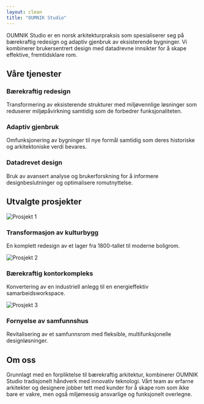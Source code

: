 ```yaml
---
layout: clean
title: "OUMNIK Studio"
---
```


<div id="hjem" class="content-container">
  <p class="main-text">
    <span class="brand-name">OUMNIK Studio</span> er en norsk arkitekturpraksis som spesialiserer seg på bærekraftig redesign og adaptiv gjenbruk av eksisterende bygninger. Vi kombinerer brukersentrert design med datadrevne innsikter for å skape effektive, fremtidsklare rom.
  </p>
</div>

<div id="tjenester" class="services-section">
  <h2 class="section-title">Våre tjenester</h2>
  <div class="services-grid">
    <div class="service-item">
      <h3>Bærekraftig redesign</h3>
      <p>Transformering av eksisterende strukturer med miljøvennlige løsninger som reduserer miljøpåvirkning samtidig som de forbedrer funksjonaliteten.</p>
    </div>
    <div class="service-item">
      <h3>Adaptiv gjenbruk</h3>
      <p>Omfunksjonering av bygninger til nye formål samtidig som deres historiske og arkitektoniske verdi bevares.</p>
    </div>
    <div class="service-item">
      <h3>Datadrevet design</h3>
      <p>Bruk av avansert analyse og brukerforskning for å informere designbeslutninger og optimalisere romutnyttelse.</p>
    </div>
  </div>
</div>

<div id="prosjekter" class="projects-section">
  <h2 class="section-title">Utvalgte prosjekter</h2>
  <div class="projects-grid">
    <div class="project-item">
      <img src="{{ "/assets/images/project-placeholder-1.svg" | relative_url }}" alt="Prosjekt 1" class="project-image">
      <h3>Transformasjon av kulturbygg</h3>
      <p>En komplett redesign av et lager fra 1800-tallet til moderne boligrom.</p>
    </div>
    <div class="project-item">
      <img src="{{ "/assets/images/project-placeholder-2.svg" | relative_url }}" alt="Prosjekt 2" class="project-image">
      <h3>Bærekraftig kontorkompleks</h3>
      <p>Konvertering av en industriell anlegg til en energieffektiv samarbeidsworkspace.</p>
    </div>
    <div class="project-item">
      <img src="{{ "/assets/images/project-placeholder-3.svg" | relative_url }}" alt="Prosjekt 3" class="project-image">
      <h3>Fornyelse av samfunnshus</h3>
      <p>Revitalisering av et samfunnsrom med fleksible, multifunksjonelle designløsninger.</p>
    </div>
  </div>
</div>

<div id="om-oss" class="about-section">
  <h2 class="section-title">Om oss</h2>
  <p class="about-text">
    Grunnlagt med en forpliktelse til bærekraftig arkitektur, kombinerer OUMNIK Studio tradisjonelt håndverk med innovativ teknologi. Vårt team av erfarne arkitekter og designere jobber tett med kunder for å skape rom som ikke bare er vakre, men også miljømessig ansvarlige og funksjonelt overlegne.
  </p>
</div>